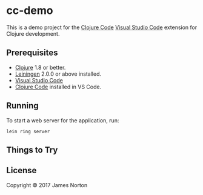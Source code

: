 # cc-demo

This is a demo project for the [Clojure Code](https://marketplace.visualstudio.com/items?itemName=jamesnorton.continuum) [Visual Studio Code](https://github.com/Microsoft/vscode) extension for Clojure development.

## Prerequisites

* [Clojure](https://clojure.org/) 1.8 or better.
* [Leiningen][] 2.0.0 or above installed.
* [Visual Studio Code](https://github.com/Microsoft/vscode)
* [Clojure Code](https://marketplace.visualstudio.com/items?itemName=jamesnorton.continuum) installed in VS Code. 

[leiningen]: https://github.com/technomancy/leiningen

## Running

To start a web server for the application, run:

    lein ring server

## Things to Try



## License

Copyright © 2017 James Norton
